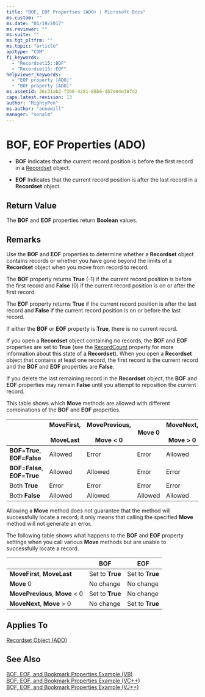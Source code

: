 ```yaml
---
title: "BOF, EOF Properties (ADO) | Microsoft Docs"
ms.custom: ""
ms.date: "01/19/2017"
ms.reviewer: ""
ms.suite: ""
ms.tgt_pltfrm: ""
ms.topic: "article"
apitype: "COM"
f1_keywords: 
  - "Recordset15::BOF"
  - "Recordset15::EOF"
helpviewer_keywords: 
  - "EOF property [ADO]"
  - "BOF property [ADO]"
ms.assetid: 36c31ab2-f3b6-4281-89b6-db7e04e38fd2
caps.latest.revision: 13
author: "MightyPen"
ms.author: "annemill"
manager: "sonalm"
---
```

# BOF, EOF Properties (ADO)
-   **BOF** Indicates that the current record position is before the first record in a [Recordset](../../../ado/reference/ado-api/recordset-object-ado.md) object.  
  
-   **EOF** Indicates that the current record position is after the last record in a **Recordset** object.  
  
## Return Value  
 The **BOF** and **EOF** properties return **Boolean** values.  
  
## Remarks  
 Use the **BOF** and **EOF** properties to determine whether a **Recordset** object contains records or whether you have gone beyond the limits of a **Recordset** object when you move from record to record.  
  
 The **BOF** property returns **True** (-1) if the current record position is before the first record and **False** (0) if the current record position is on or after the first record.  
  
 The **EOF** property returns **True** if the current record position is after the last record and **False** if the current record position is on or before the last record.  
  
 If either the **BOF** or **EOF** property is **True**, there is no current record.  
  
 If you open a **Recordset** object containing no records, the **BOF** and **EOF** properties are set to **True** (see the [RecordCount](../../../ado/reference/ado-api/recordcount-property-ado.md) property for more information about this state of a **Recordset**). When you open a **Recordset** object that contains at least one record, the first record is the current record and the **BOF** and **EOF** properties are **False**.  
  
 If you delete the last remaining record in the **Recordset** object, the **BOF** and **EOF** properties may remain **False** until you attempt to reposition the current record.  
  
 This table shows which **Move** methods are allowed with different combinations of the **BOF** and **EOF** properties.  
  
||MoveFirst,<br /><br /> MoveLast|MovePrevious,<br /><br /> Move < 0|Move 0|MoveNext,<br /><br /> Move > 0|  
|------|-----------------------------|---------------------------------|------------|-----------------------------|  
|**BOF**=**True**, **EOF**=**False**|Allowed|Error|Error|Allowed|  
|**BOF**=**False**, **EOF**=**True**|Allowed|Allowed|Error|Error|  
|Both **True**|Error|Error|Error|Error|  
|Both **False**|Allowed|Allowed|Allowed|Allowed|  
  
 Allowing a **Move** method does not guarantee that the method will successfully locate a record; it only means that calling the specified **Move** method will not generate an error.  
  
 The following table shows what happens to the **BOF** and **EOF** property settings when you call various **Move** methods but are unable to successfully locate a record.  
  
||BOF|EOF|  
|------|---------|---------|  
|**MoveFirst**, **MoveLast**|Set to **True**|Set to **True**|  
|**Move** 0|No change|No change|  
|**MovePrevious**, **Move** \< 0|Set to **True**|No change|  
|**MoveNext**, **Move** > 0|No change|Set to **True**|  
  
## Applies To  
 [Recordset Object (ADO)](../../../ado/reference/ado-api/recordset-object-ado.md)  
  
## See Also  
 [BOF, EOF, and Bookmark Properties Example (VB)](../../../ado/reference/ado-api/bof-eof-and-bookmark-properties-example-vb.md)   
 [BOF, EOF, and Bookmark Properties Example (VC++)](../../../ado/reference/ado-api/bof-eof-and-bookmark-properties-example-vc.md)   
 [BOF, EOF, and Bookmark Properties Example (VJ++)](../../../ado/reference/ado-api/bof-eof-and-bookmark-properties-example-vj.md)
